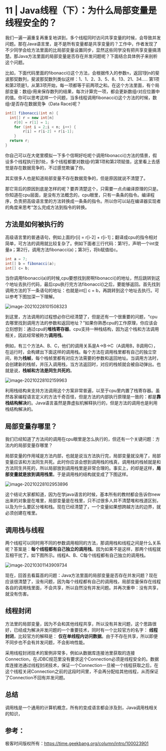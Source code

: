 # 11 | Java线程（下）：为什么局部变量是线程安全的？

我们一遍一遍重复再重复地讲到，多个线程同时访问共享变量的时候，会导致并发问题。那在Java语言里，是不是所有变量都是共享变量的？工作中，作者发现了不少同学会给方法里面的比局部变量设置同步，显然这些同学没有把共享变量搞清楚。那Java方法里面的局部变量是否存在并发问题呢？下面结合具体例子来剖析这个问题。

比如，下面代码里面的fibonacci()这个方法，会根据传入的参数n，返回1到n的斐波那契数列，斐波那契数列类似这样：1、1、2、3、5、8、13、21、34..... 第1项和第2项是1，从第3项开始，每一项都等于前两项之和。在这个方法里面，有个局部变量：数组r用来保存数列的结果，每次计算完一项，都会更新数组r对应位置中的值。你可以思考这样一个问题，当多线程调用fibonacci()这个方法的时候，数组r是否存在数据竞争（Data Race)呢？

```java
int[] fibonacci(int n) {
  int[] r = new int[n]
	r[0] = r[1] = 1;
	for (int i = 2;i < n; i++) {
		r[i] = r[i-2] + r[i-1];
	}
  return r;
}
```

你自己可以在大佬里模拟一下多个信啊好吃呢个调用fibonacci()方法的情景，假设多个线程执行到1处，多个线程都要对数组r的第1项和第2项赋值，这里看上去感觉是存在数据竞争的，不过感觉欺骗了你。

其实很多人也是知道局部变量不存在数据竞争的，但是原因就说不清楚了。

那它背后的原因到底是怎样的呢？要弄清楚这个，只需要一点点编译原理的只是。你知道在cpu层面，是没有方法概念的，cpu眼里，只有一条条的指令。编译程序，负责把高级语言里的方法转换成一条条的指令。所以你可以站在编译器实现者的角度来思考“怎么完成方法到指令的转换。

## 方法是如何被执行的

高级语言里的普通语句，例如上面的r[i] = r[i-2] + r[i-1]；翻译成cpu的指令相对简单，可方法的调用就比较复杂了。例如下面者三行代码：第1行，声明一个int变量a；第2行，调用方法fibonacci(a)；第3行，将b赋值给c。

```java
int a = 7;
int[] b = fibonacci(a);
int[] c= b;
```

当你调用fibonacci(a)的时候,cpu要想找到房啊fibonacci()的地址，然后跳转到这个地址去执行代码，最后cpu执行完方法fibonacci()之后，要能够返回。首先找到调用方法的下一条语句的地址：也就是int[] c = b，再跳转到这个地址去执行。可以参考下图加深一下理解。

![image-20210228101508323](images/image-20210228101508323.png)

到这里，方法调用的过程想必你已经清楚了，但是还有一个很重要的问题，“cpu去哪里找到调用方法的参数和返回地址？”如果你熟悉cpu的工作原理，你应该会立刻想到：通过cpu的**堆栈寄存器**。cpu支持一种栈结构，因为这个栈和方法调用相关，因此经常被称为**调用栈**。

例如，有三个方法A、B、C，他们的调用关系是A->B->C（A调用B，B调用C），在运行时，会构建出下面这样的调用栈。每个方法在调用栈里都有自己的独立空间，称为**栈帧**，每个栈帧里都有对应方法需要的参数和返回地址。当调用方法时，会创建新的栈帧，并压入调用栈，当方法返回时，对应的栈帧就会被自动弹出。也就是说，**栈帧和方法是同生共死的**。

![image-20210228102159963](images/image-20210228102159963.png)

利用栈结构来支持方法调用这个方案非常普遍，以至于cpu里内置了栈寄存器。虽然各家编程语言定义的方法千奇百怪，但是方法的内部执行原理是一致的：都是**靠栈结构解决**的。Java语言虽然是靠虚拟机解释执行的，但是方法的调用也是利用栈结构解决的。

## 局部变量存哪里？

我们已经知道了方法间的调用在cpu眼里是怎么执行的，但还有一个关键问题：方法内的局部变量存哪里？

局部变量的作用域是方法内部，也就是说当方法执行完，局部变量就没用了，局部变量应该和方法同生共死。此时你应该会想到调用栈的栈真，调用栈的栈帧就是和方法同生共死的，所以局部放到调用栈里是非常合理的。事实上，的却是这样，**局部变量就是放到调用栈里**。于是调用栈的结构就变成了下图这样。

![image-20210228102953896](images/image-20210228102953896.png)

这个结论大家都知道，因为在学java语言的时候，基本所有的教材都会告诉你new出来的对象是在堆里，局部变量是在栈里，只不过很多人并不清楚堆和栈道区别，以及为什么要区分堆和栈。现在已经清楚了，一个变量如果想跨越方法的边界，就必须创建在堆里。

## 调用栈与线程

两个线程可以同时用不同的参数调用相同的方法，那调用栈和线程之间是什么关系呢？答案是：**每个线程都有自己独立的调用栈**。因为如果不是这样，那两个线程就互相干扰了。如下图所示。线程A、B、C每个线程都有自己独立的调用栈。

![image-20210301143909734](images/image-20210301143909734.png)

现在，回首去看篇首的问题：Java方法里面的局部变量是否存在并发问题？现在应该很清楚了，没有问题，因为每个线程都有自己的调用栈，局部变量保存在线程各自的调用栈里面，不会共享，所以自然没有并发问题。并再次重申：没有共享，就没有伤害。

## 线程封闭

方法里的局部变量，因为不会和其他线程共享，所以没有并发问题，这个思路很好，已经成为解决并发问题的一个重要技术，同时有一个比较官方的名字： **线程封闭**，比较官方的解释是： **仅在单线程内访问数据**。由于不存在共享，所以即便不同步也不会有并发问题，不会影响性能。

采用线程封闭技术的案例非常多，例如从数据库连接池里获取的连接Connection，在JDBC规范里没有要求这个Connection必须是线程安全的。数据库连接池通过线程封闭技术，保证一个Connection一旦被一个线程获取之后，在这个线程关闭Connection之前的这段时间里，不会再分配给其他线程，从而保证了Connection不回有并发问题。

## 总结

调用栈是一个通用的计算机概念，所有的变成语言都会涉及到，Java调用栈相关的知识，



## 参考：

极客时间版权所有：https://time.geekbang.org/column/intro/100023901

